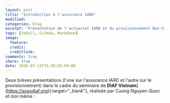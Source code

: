 ```yaml
---
layout: post
title: "Introduction à l'assurance IARD"
modified:
categories: blog
excerpt: "Présentation de l'actuariat IARD et du provisionnement Non-Vie"
tags: [Jekyll, GitHub, Markdown]
image:
  feature: 
  credit: 
  creditlink: 
comments: true
share: true
date: 2016-07-11T15:39:55-04:00
---
```


Deux brèves présentations (l'une sur l'assurance IARD et l'autre sur le provisionnement) dans le cadre du séminaire de **DIAF Vietnam**](https://assodiaf.org){:target="_blank"}, réalisée par Cuong Nguyen-Quoc et moi même :


<script async class="speakerdeck-embed" data-id="e5112f82af3c4540845d3d6dbf4c97ed" data-ratio="1.77777777777778" src="//speakerdeck.com/assets/embed.js"></script>


<script async class="speakerdeck-embed" data-id="d5a13e92167044728c93236f106f9eb5" data-ratio="1.77777777777778" src="//speakerdeck.com/assets/embed.js"></script>

